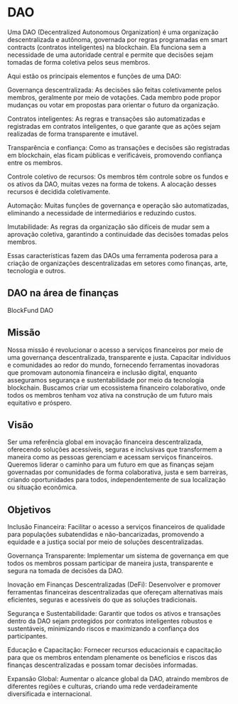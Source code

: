 # DAO
Uma DAO (Decentralized Autonomous Organization) é uma organização descentralizada e autônoma, governada por regras programadas em smart contracts (contratos inteligentes) na blockchain. Ela funciona sem a necessidade de uma autoridade central e permite que decisões sejam tomadas de forma coletiva pelos seus membros.

Aqui estão os principais elementos e funções de uma DAO:

Governança descentralizada: As decisões são feitas coletivamente pelos membros, geralmente por meio de votações. Cada membro pode propor mudanças ou votar em propostas para orientar o futuro da organização.

Contratos inteligentes: As regras e transações são automatizadas e registradas em contratos inteligentes, o que garante que as ações sejam realizadas de forma transparente e imutável.

Transparência e confiança: Como as transações e decisões são registradas em blockchain, elas ficam públicas e verificáveis, promovendo confiança entre os membros.

Controle coletivo de recursos: Os membros têm controle sobre os fundos e os ativos da DAO, muitas vezes na forma de tokens. A alocação desses recursos é decidida coletivamente.

Automação: Muitas funções de governança e operação são automatizadas, eliminando a necessidade de intermediários e reduzindo custos.

Imutabilidade: As regras da organização são difíceis de mudar sem a aprovação coletiva, garantindo a continuidade das decisões tomadas pelos membros.

Essas características fazem das DAOs uma ferramenta poderosa para a criação de organizações descentralizadas em setores como finanças, arte, tecnologia e outros.

## DAO na área de finanças
BlockFund DAO

## Missão
Nossa missão é revolucionar o acesso a serviços financeiros por meio de uma governança descentralizada, transparente e justa. Capacitar indivíduos e comunidades ao redor do mundo, fornecendo ferramentas inovadoras que promovam autonomia financeira e inclusão digital, enquanto asseguramos segurança e sustentabilidade por meio da tecnologia blockchain. Buscamos criar um ecossistema financeiro colaborativo, onde todos os membros tenham voz ativa na construção de um futuro mais equitativo e próspero.

## Visão
Ser uma referência global em inovação financeira descentralizada, oferecendo soluções acessíveis, seguras e inclusivas que transformem a maneira como as pessoas gerenciam e acessam serviços financeiros. Queremos liderar o caminho para um futuro em que as finanças sejam governadas por comunidades de forma colaborativa, justa e sem barreiras, criando oportunidades para todos, independentemente de sua localização ou situação econômica.

## Objetivos
Inclusão Financeira: Facilitar o acesso a serviços financeiros de qualidade para populações subatendidas e não-bancarizadas, promovendo a equidade e a justiça social por meio de soluções descentralizadas.

Governança Transparente: Implementar um sistema de governança em que todos os membros possam participar de maneira justa, transparente e segura na tomada de decisões da DAO.

Inovação em Finanças Descentralizadas (DeFi): Desenvolver e promover ferramentas financeiras descentralizadas que ofereçam alternativas mais eficientes, seguras e acessíveis do que as soluções tradicionais.

Segurança e Sustentabilidade: Garantir que todos os ativos e transações dentro da DAO sejam protegidos por contratos inteligentes robustos e sustentáveis, minimizando riscos e maximizando a confiança dos participantes.

Educação e Capacitação: Fornecer recursos educacionais e capacitação para que os membros entendam plenamente os benefícios e riscos das finanças descentralizadas e possam tomar decisões informadas.

Expansão Global: Aumentar o alcance global da DAO, atraindo membros de diferentes regiões e culturas, criando uma rede verdadeiramente diversificada e internacional.
